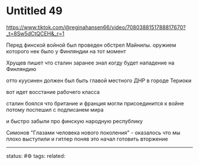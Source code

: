 # Untitled 49
https://www.tiktok.com/@reginahansen66/video/7080388151788817670?_t=8Sw5dCtQCEH&_r=1

Перед финской войной был проведен обстрел Майнилы. оружием которого нек было у Финляндии на тот момент

Хрущев пишет что сталин заранее знал когду будет нападение на Финляндию

отто куусинен должен был быть главой местного ДНР
в городе Териоки

вот идет восстание рабочего класса

сталин боялся что британие и франция могли присоединится к войне потому поспешил с подписанем мира

и быстро забыли про финскую народную республику

Симонов "Глазами человека нового поколения" - оказалось что мы плохо выступили и гитлер поняв это начал готовить вторжение


--- 
status: #⚙️ 
tags: 
related: 